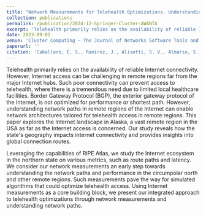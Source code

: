 ```yaml
---
title: "Network Measurements for Telehealth Optimizations. Understanding Internet Paths in Remote Regions"
collection: publications
permalink: /publication/2024-12-Springer-Cluster-AWANTA
excerpt: 'Telehealth primarily relies on the availability of reliable Internet connectivity. However, Internet access can be challenging in remote regions far from the major Internet hubs. Such poor connectivity can prevent access to telehealth, where there is a tremendous need due to limited local healthcare facilities. Border Gateway Protocol (BGP), the exterior gateway protocol of the Internet, is not optimized for performance or shortest path. However, understanding network paths in remote regions of the Internet can enable network architectures tailored for telehealth access in remote regions. This paper explores the Internet landscape in Alaska, a vast remote region in the USA as far as the Internet access is concerned. Our study reveals how the state's geography impacts internet connectivity and provides insights into global connection routes. Leveraging the capabilities of RIPE Atlas, we study the Internet ecosystem in the northern state on various metrics, such as route paths and latency. We consider our network measurements an early step towards understanding the network paths and performance in the circumpolar north and other remote regions. Such measurements pave the way for simulated algorithms that could optimize telehealth access. Using Internet measurements as a core building block, we present our integrated approach to telehealth optimizations through network measurements and understanding network paths.'
date: 2023-09-02
venue: 'Cluster Computing – The Journal of Networks Software Tools and Applications (CLUSTER)'
paperurl: ''
citation: 'Caballero, E. S., Ramirez, J., Alisetti, S. V., Almario, S., and <b>Kathiravelu, P. Network Measurements for Telehealth Optimizations. Understanding Internet Paths in Remote Regions.</b> In Cluster Computing – The Journal of Networks Software Tools and Applications (CLUSTER). (IF: 2.7, Q1). December 2024. Accepted. Springer.'
---
```


Telehealth primarily relies on the availability of reliable Internet connectivity. However, Internet access can be challenging in remote regions far from the major Internet hubs. Such poor connectivity can prevent access to telehealth, where there is a tremendous need due to limited local healthcare facilities. Border Gateway Protocol (BGP), the exterior gateway protocol of the Internet, is not optimized for performance or shortest path. However, understanding network paths in remote regions of the Internet can enable network architectures tailored for telehealth access in remote regions. This paper explores the Internet landscape in Alaska, a vast remote region in the USA as far as the Internet access is concerned. Our study reveals how the state's geography impacts internet connectivity and provides insights into global connection routes. 

Leveraging the capabilities of RIPE Atlas, we study the Internet ecosystem in the northern state on various metrics, such as route paths and latency. We consider our network measurements an early step towards understanding the network paths and performance in the circumpolar north and other remote regions. Such measurements pave the way for simulated algorithms that could optimize telehealth access. Using Internet measurements as a core building block, we present our integrated approach to telehealth optimizations through network measurements and understanding network paths. 

